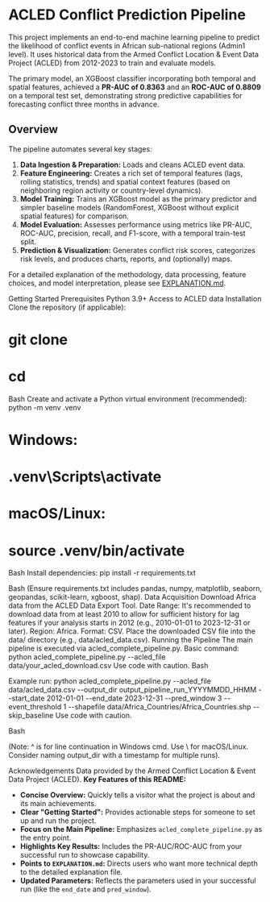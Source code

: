 # ACLED Conflict Prediction Pipeline

This project implements an end-to-end machine learning pipeline to predict the likelihood of conflict events in African sub-national regions (Admin1 level). It uses historical data from the Armed Conflict Location & Event Data Project (ACLED) from 2012-2023 to train and evaluate models.

The primary model, an XGBoost classifier incorporating both temporal and spatial features, achieved a **PR-AUC of 0.8363** and an **ROC-AUC of 0.8809** on a temporal test set, demonstrating strong predictive capabilities for forecasting conflict three months in advance.

## Overview

The pipeline automates several key stages:
1.  **Data Ingestion & Preparation:** Loads and cleans ACLED event data.
2.  **Feature Engineering:** Creates a rich set of temporal features (lags, rolling statistics, trends) and spatial context features (based on neighboring region activity or country-level dynamics).
3.  **Model Training:** Trains an XGBoost model as the primary predictor and simpler baseline models (RandomForest, XGBoost without explicit spatial features) for comparison.
4.  **Model Evaluation:** Assesses performance using metrics like PR-AUC, ROC-AUC, precision, recall, and F1-score, with a temporal train-test split.
5.  **Prediction & Visualization:** Generates conflict risk scores, categorizes risk levels, and produces charts, reports, and (optionally) maps.

For a detailed explanation of the methodology, data processing, feature choices, and model interpretation, please see [EXPLANATION.md](EXPLANATION.md).


Getting Started
Prerequisites
Python 3.9+
Access to ACLED data
Installation
Clone the repository (if applicable):
# git clone 
# cd 

Bash
Create and activate a Python virtual environment (recommended):
python -m venv .venv
# Windows:
# .venv\Scripts\activate
# macOS/Linux:
# source .venv/bin/activate


Bash
Install dependencies:
pip install -r requirements.txt

Bash
(Ensure requirements.txt includes pandas, numpy, matplotlib, seaborn, geopandas, scikit-learn, xgboost, shap).
Data Acquisition
Download Africa data from the ACLED Data Export Tool.
Date Range: It's recommended to download data from at least 2010 to allow for sufficient history for lag features if your analysis starts in 2012 (e.g., 2010-01-01 to 2023-12-31 or later).
Region: Africa.
Format: CSV.
Place the downloaded CSV file into the data/ directory (e.g., data/acled_data.csv).
Running the Pipeline
The main pipeline is executed via acled_complete_pipeline.py.
Basic command:
python acled_complete_pipeline.py --acled_file data/your_acled_download.csv
Use code with caution.
Bash

Example run:
python acled_complete_pipeline.py 
    --acled_file data/acled_data.csv
    --output_dir output_pipeline_run_YYYYMMDD_HHMM 
    --start_date 2012-01-01 
    --end_date 2023-12-31 
    --pred_window 3 
    --event_threshold 1 
    --shapefile data/Africa_Countries/Africa_Countries.shp 
    --skip_baseline
Use code with caution.

Bash

(Note: ^ is for line continuation in Windows cmd. Use \ for macOS/Linux. Consider naming output_dir with a timestamp for multiple runs).


Acknowledgements
Data provided by the Armed Conflict Location & Event Data Project (ACLED).
**Key Features of this README:**

*   **Concise Overview:** Quickly tells a visitor what the project is about and its main achievements.
*   **Clear "Getting Started":** Provides actionable steps for someone to set up and run the project.
*   **Focus on the Main Pipeline:** Emphasizes `acled_complete_pipeline.py` as the entry point.
*   **Highlights Key Results:** Includes the PR-AUC/ROC-AUC from your successful run to showcase capability.
*   **Points to `EXPLANATION.md`:** Directs users who want more technical depth to the detailed explanation file.
*   **Updated Parameters:** Reflects the parameters used in your successful run (like the `end_date` and `pred_window`).


